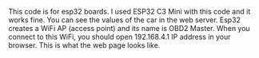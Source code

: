 This code is for esp32 boards. I used ESP32 C3 Mini with this code and it works fine. You can see the values of the car in the web server. Esp32 creates a WiFi AP (access point) and its name is OBD2 Master. When you connect to this WiFi, you should open 192.168.4.1 IP address in your browser. This is what the web page looks like.
